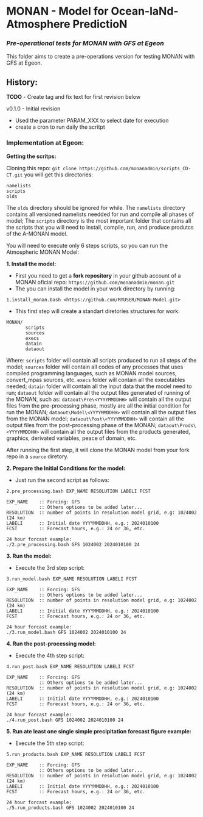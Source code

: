 # MONAN - Model for Ocean-laNd-Atmosphere PredictioN

### *Pre-operational tests for MONAN with GFS at Egeon*

This folder aims to create a pre-operations version for testing MONAN with GFS at Egeon.

## History:

**TODO** - Create tag and fix text for first revision below

v0.1.0 - Initial revision
- Used the parameter PARAM_XXX to select date for execution
- create a cron to run daily the scritpt


### Implementation at Egeon:

**Getting the scritps:**

Cloning this repo: `git clone https://github.com/monanadmin/scripts_CD-CT.git`
you will get this directories:
~~~
namelists
scripts
olds
~~~
The `olds` directory should be ignored for while.
The `namelists` directory contains all versioned namelists needded for run and compile all phases of model;
The `scripts` directory is the most important folder that contains all the scripts that you will need to install, compile, run, and produce produtcs of the A-MONAN model.

You will need to execute only 6 steps scripts, so you can run the Atmospheric MONAN Model:

**1. Install the model:**

- First you need to get a **fork repository** in your github account of a MONAN oficial repo: `https://github.com/monanadmin/monan.git`
- The you can install the model in your work directory by running:

~~~
1.install_monan.bash <https://github.com/MYUSER/MONAN-Model.git>
~~~

- This first step will create a standart diretories structures for work:
~~~
MONAN/
       scripts
       sources
       execs
       datain
       dataout
~~~

Where:
`scripts` folder will contain all scripts produced to run all steps of the model;
`sources` folder will contain all codes of any processes that uses compiled programming languages, such as MONAN model sources, convert_mpas sources, etc.
`execs` folder will contain all the executables needed;
`datain` folder will contain all the input data that the model need to run;
`dataout` folder will contain all the output files generated of running of the MONAN, such as:
     `dataout\Pre\<YYYYMMDDHH>` will contain all the output files from the pre-processing phase, mostly are all the initial condition for run the MONAN;
     `dataout\Model\<YYYYMMDDHH>` will contain all the output files from the MONAN model;
     `dataout\Post\<YYYYMMDDHH>` will contain all the output files from the post-processing phase of the MONAN;
     `dataout\Prods\<YYYYMMDDHH>` will contain all the output files from the products generated, graphics, derivated variables, peace of domain, etc.

After running the first step, it will clone the MONAN model from your fork repo in a `source` diretory.


**2. Prepare the Initial Conditions for the model:**

- Just run the second script as follows:

~~~
2.pre_processing.bash EXP_NAME RESOLUTION LABELI FCST

EXP_NAME    :: Forcing: GFS
            :: Others options to be added later...
RESOLUTION  :: number of points in resolution model grid, e.g: 1024002  (24 km)
LABELI      :: Initial date YYYYMMDDHH, e.g.: 2024010100
FCST        :: Forecast hours, e.g.: 24 or 36, etc.

24 hour forcast example:
./2.pre_processing.bash GFS 1024002 2024010100 24
~~~

**3. Run the model:**

- Execute the 3rd step script:

~~~
3.run_model.bash EXP_NAME RESOLUTION LABELI FCST

EXP_NAME    :: Forcing: GFS
            :: Others options to be added later...
RESOLUTION  :: number of points in resolution model grid, e.g: 1024002  (24 km)
LABELI      :: Initial date YYYYMMDDHH, e.g.: 2024010100
FCST        :: Forecast hours, e.g.: 24 or 36, etc.

24 hour forcast example:
./3.run_model.bash GFS 1024002 2024010100 24
~~~

**4. Run the post-processing model:**

- Execute the 4th step script:

~~~
4.run_post.bash EXP_NAME RESOLUTION LABELI FCST

EXP_NAME    :: Forcing: GFS
            :: Others options to be added later...
RESOLUTION  :: number of points in resolution model grid, e.g: 1024002  (24 km)
LABELI      :: Initial date YYYYMMDDHH, e.g.: 2024010100
FCST        :: Forecast hours, e.g.: 24 or 36, etc.

24 hour forcast example:
./4.run_post.bash GFS 1024002 2024010100 24
~~~

**5. Run ate least one single simple precipitation forecast figure example:**

- Execute the 5th step script:

~~~
5.run_products.bash EXP_NAME RESOLUTION LABELI FCST

EXP_NAME    :: Forcing: GFS
            :: Others options to be added later...
RESOLUTION  :: number of points in resolution model grid, e.g: 1024002  (24 km)
LABELI      :: Initial date YYYYMMDDHH, e.g.: 2024010100
FCST        :: Forecast hours, e.g.: 24 or 36, etc.

24 hour forcast example:
./5.run_products.bash GFS 1024002 2024010100 24
~~~
